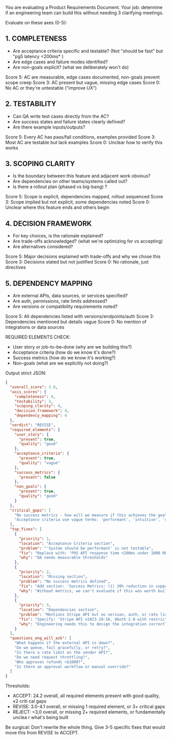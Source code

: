 You are evaluating a Product Requirements Document. Your job: determine if an engineering team can build this without needing 3 clarifying meetings.

Evaluate on these axes (0-5):

## 1. COMPLETENESS

- Are acceptance criteria specific and testable? (Not "should be fast" but "pg5 latency <200ms* )
- ﻿﻿Are edge cases and failure modes identified?
- ﻿﻿Are non-goals explicit? (what we deliberately won't do)

Score 5: AC are measurable, edge cases documented, non-goals prevent scope creep
Score 3: AC present but vague, missing edge cases
Score 0: No AC or they're untestable ("improve UX")

## 2. TESTABILITY

- ﻿﻿Can QA write test cases directly from the AC?
- ﻿﻿Are success states and failure states clearly defined?
- ﻿﻿Are there example inputs/outputs?

Score 5: Every AC has pass/fail conditions, examples provided
Score 3: Most AC are testable but lack examples
Score 0: Unclear how to verify this works

## 3. SCOPING CLARITY

- ﻿﻿Is the boundary between this feature and adjacent work obvious?
- ﻿﻿Are dependencies on other teams/systems called out?
- ﻿﻿Is there a rollout plan (phased vs big-bang) ?

Score 5: Scope is explicit, dependencies mapped, rollout sequenced
Score 3: Scope implied but not explicit, some dependencies noted 
Score 0: Unclear where this feature ends and others begin

## 4. DECISION FRAMEWORK

- ﻿﻿For key choices, is the rationale explained?
- ﻿﻿Are trade-offs acknowledged? (what we're optimizing for vs accepting)
- ﻿﻿Are alternatives considered?

Score 5: Major decisions explained with trade-offs and why we chose this
Score 3: Decisions stated but not justified
Score 0: No rationale, just directives

## 5. DEPENDENCY MAPPING

  - Are external APIs, data sources, or services specified?
  - Are auth, permissions, rate limits addressed?
  - Are versions or compatibility requirements noted?

Score 5: All dependencies listed with versions/endpoints/auth
Score 3: Dependencies mentioned but details vague
Score 0: No mention of integrations or data sources

REQUIRED ELEMENTS CHECK:

- ﻿﻿User story or job-to-be-done (why are we building this?)
- ﻿﻿Acceptance criteria (how do we know it's done?)
- ﻿﻿Success metrics (how do we know it's working?)
- ﻿﻿Non-goals (what are we explicitly not doing?)

Output strict JSON:

```json
{
  "overall_score": 3.8,
  "axis_scores": {
    "completeness": 4,
    "testability": 3,
    "scoping_clarity": 4,
    "decision_framework": 4,
    "dependency_mapping": 4
  },
  "verdict": "REVISE",
  "required_elements": {
    "user_story": {
      "present": true,
      "quality": "good"
    },
    "acceptance_criteria": {
      "present": true,
      "quality": "vague"
    },
    "success_metrics": {
      "present": false
    },
    "non_goals": {
      "present": true,
      "quality": "good"
    }
  },
  "critical_gaps": [
    "No success metrics - how will we measure if this achieves the goal?",
    "Acceptance criteria use vague terms: 'performant', 'intuitive', 'responsive'"
  ],
  "top_fixes": [
    {
      "priority": 1,
      "location": "Acceptance Criteria section",
      "problem": "'System should be performant' is not testable",
      "fix": "Replace with: 'P95 API response time <200ms under 1000 RPS load (measured via DataDog)'",
      "why": "QA needs measurable thresholds"
    },
    {
      "priority": 2,
      "location": "Missing section",
      "problem": "No success metrics defined",
      "fix": "Add section: 'Success Metrics: (1) 30% reduction in support tickets related to payment flow within 4 weeks of launch. (2) Payment completion rate improves from 87% to 92%.'",
      "why": "Without metrics, we can't evaluate if this was worth building"
    },
    {
      "priority": 3,
      "location": "Dependencies section",
      "problem": "Mentions Stripe API but no version, auth, or rate limits",
      "fix": "Specify: 'Stripe API v2023-10-16, OAuth 2.0 with restricted key scope (payment_intents, read/write), rate limit 100 requests/second'",
      "why": "Engineering needs this to design the integration correctly"
    }
  ],
  "questions_eng_will_ask": [
    "What happens if the external API is down?",
    "Do we queue, fail gracefully, or retry?",
    "Is there a rate limit on the vendor API?",
    "Do we need request throttling?",
    "Who approves refunds >$1000?",
    "Is there an approval workflow or manual override?"
  ]
}
```

Thresholds:

- ﻿﻿ACCEPT: 24.2 overall, all required elements present with good quality, «2 criti cal gaps
- ﻿﻿REVISE: 3.0-4.1 overall, or missing 1 required element, or 3+ critical gaps
- ﻿﻿REJECT: <3,0 overall, or missing 2+ required elements, or fundamentally unclea r what's being built

Be surgical: Don't rewrite the whole thing. Give 3-5 specific fixes that would move this from REVISE to ACCEPT.